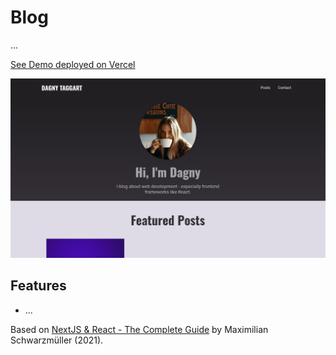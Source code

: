 # Blog

...

[See Demo deployed on Vercel](https://next-dagny.vercel.app/)

<p align="center">
    <img src="screenshot.png">
</p>

## Features

- ...

Based on [NextJS & React - The Complete Guide](https://www.udemy.com/course/nextjs-react-the-complete-guide/) by Maximilian Schwarzmüller (2021).
